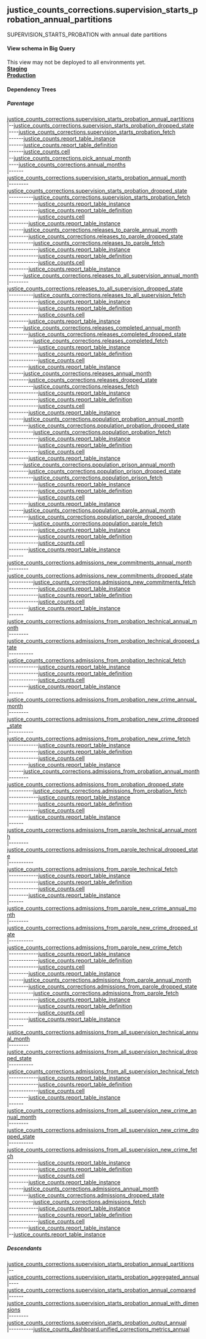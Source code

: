 ## justice_counts_corrections.supervision_starts_probation_annual_partitions
SUPERVISION_STARTS_PROBATION with annual date partitions

#### View schema in Big Query
This view may not be deployed to all environments yet.<br/>
[**Staging**](https://console.cloud.google.com/bigquery?pli=1&p=recidiviz-staging&page=table&project=recidiviz-staging&d=justice_counts_corrections&t=supervision_starts_probation_annual_partitions)
<br/>
[**Production**](https://console.cloud.google.com/bigquery?pli=1&p=recidiviz-123&page=table&project=recidiviz-123&d=justice_counts_corrections&t=supervision_starts_probation_annual_partitions)
<br/>

#### Dependency Trees

##### Parentage
[justice_counts_corrections.supervision_starts_probation_annual_partitions](../justice_counts_corrections/supervision_starts_probation_annual_partitions.md) <br/>
|--[justice_counts_corrections.supervision_starts_probation_dropped_state](../justice_counts_corrections/supervision_starts_probation_dropped_state.md) <br/>
|----[justice_counts_corrections.supervision_starts_probation_fetch](../justice_counts_corrections/supervision_starts_probation_fetch.md) <br/>
|------[justice_counts.report_table_instance](../justice_counts/report_table_instance.md) <br/>
|------[justice_counts.report_table_definition](../justice_counts/report_table_definition.md) <br/>
|------[justice_counts.cell](../justice_counts/cell.md) <br/>
|--[justice_counts_corrections.pick_annual_month](../justice_counts_corrections/pick_annual_month.md) <br/>
|----[justice_counts_corrections.annual_months](../justice_counts_corrections/annual_months.md) <br/>
|------[justice_counts_corrections.supervision_starts_probation_annual_month](../justice_counts_corrections/supervision_starts_probation_annual_month.md) <br/>
|--------[justice_counts_corrections.supervision_starts_probation_dropped_state](../justice_counts_corrections/supervision_starts_probation_dropped_state.md) <br/>
|----------[justice_counts_corrections.supervision_starts_probation_fetch](../justice_counts_corrections/supervision_starts_probation_fetch.md) <br/>
|------------[justice_counts.report_table_instance](../justice_counts/report_table_instance.md) <br/>
|------------[justice_counts.report_table_definition](../justice_counts/report_table_definition.md) <br/>
|------------[justice_counts.cell](../justice_counts/cell.md) <br/>
|--------[justice_counts.report_table_instance](../justice_counts/report_table_instance.md) <br/>
|------[justice_counts_corrections.releases_to_parole_annual_month](../justice_counts_corrections/releases_to_parole_annual_month.md) <br/>
|--------[justice_counts_corrections.releases_to_parole_dropped_state](../justice_counts_corrections/releases_to_parole_dropped_state.md) <br/>
|----------[justice_counts_corrections.releases_to_parole_fetch](../justice_counts_corrections/releases_to_parole_fetch.md) <br/>
|------------[justice_counts.report_table_instance](../justice_counts/report_table_instance.md) <br/>
|------------[justice_counts.report_table_definition](../justice_counts/report_table_definition.md) <br/>
|------------[justice_counts.cell](../justice_counts/cell.md) <br/>
|--------[justice_counts.report_table_instance](../justice_counts/report_table_instance.md) <br/>
|------[justice_counts_corrections.releases_to_all_supervision_annual_month](../justice_counts_corrections/releases_to_all_supervision_annual_month.md) <br/>
|--------[justice_counts_corrections.releases_to_all_supervision_dropped_state](../justice_counts_corrections/releases_to_all_supervision_dropped_state.md) <br/>
|----------[justice_counts_corrections.releases_to_all_supervision_fetch](../justice_counts_corrections/releases_to_all_supervision_fetch.md) <br/>
|------------[justice_counts.report_table_instance](../justice_counts/report_table_instance.md) <br/>
|------------[justice_counts.report_table_definition](../justice_counts/report_table_definition.md) <br/>
|------------[justice_counts.cell](../justice_counts/cell.md) <br/>
|--------[justice_counts.report_table_instance](../justice_counts/report_table_instance.md) <br/>
|------[justice_counts_corrections.releases_completed_annual_month](../justice_counts_corrections/releases_completed_annual_month.md) <br/>
|--------[justice_counts_corrections.releases_completed_dropped_state](../justice_counts_corrections/releases_completed_dropped_state.md) <br/>
|----------[justice_counts_corrections.releases_completed_fetch](../justice_counts_corrections/releases_completed_fetch.md) <br/>
|------------[justice_counts.report_table_instance](../justice_counts/report_table_instance.md) <br/>
|------------[justice_counts.report_table_definition](../justice_counts/report_table_definition.md) <br/>
|------------[justice_counts.cell](../justice_counts/cell.md) <br/>
|--------[justice_counts.report_table_instance](../justice_counts/report_table_instance.md) <br/>
|------[justice_counts_corrections.releases_annual_month](../justice_counts_corrections/releases_annual_month.md) <br/>
|--------[justice_counts_corrections.releases_dropped_state](../justice_counts_corrections/releases_dropped_state.md) <br/>
|----------[justice_counts_corrections.releases_fetch](../justice_counts_corrections/releases_fetch.md) <br/>
|------------[justice_counts.report_table_instance](../justice_counts/report_table_instance.md) <br/>
|------------[justice_counts.report_table_definition](../justice_counts/report_table_definition.md) <br/>
|------------[justice_counts.cell](../justice_counts/cell.md) <br/>
|--------[justice_counts.report_table_instance](../justice_counts/report_table_instance.md) <br/>
|------[justice_counts_corrections.population_probation_annual_month](../justice_counts_corrections/population_probation_annual_month.md) <br/>
|--------[justice_counts_corrections.population_probation_dropped_state](../justice_counts_corrections/population_probation_dropped_state.md) <br/>
|----------[justice_counts_corrections.population_probation_fetch](../justice_counts_corrections/population_probation_fetch.md) <br/>
|------------[justice_counts.report_table_instance](../justice_counts/report_table_instance.md) <br/>
|------------[justice_counts.report_table_definition](../justice_counts/report_table_definition.md) <br/>
|------------[justice_counts.cell](../justice_counts/cell.md) <br/>
|--------[justice_counts.report_table_instance](../justice_counts/report_table_instance.md) <br/>
|------[justice_counts_corrections.population_prison_annual_month](../justice_counts_corrections/population_prison_annual_month.md) <br/>
|--------[justice_counts_corrections.population_prison_dropped_state](../justice_counts_corrections/population_prison_dropped_state.md) <br/>
|----------[justice_counts_corrections.population_prison_fetch](../justice_counts_corrections/population_prison_fetch.md) <br/>
|------------[justice_counts.report_table_instance](../justice_counts/report_table_instance.md) <br/>
|------------[justice_counts.report_table_definition](../justice_counts/report_table_definition.md) <br/>
|------------[justice_counts.cell](../justice_counts/cell.md) <br/>
|--------[justice_counts.report_table_instance](../justice_counts/report_table_instance.md) <br/>
|------[justice_counts_corrections.population_parole_annual_month](../justice_counts_corrections/population_parole_annual_month.md) <br/>
|--------[justice_counts_corrections.population_parole_dropped_state](../justice_counts_corrections/population_parole_dropped_state.md) <br/>
|----------[justice_counts_corrections.population_parole_fetch](../justice_counts_corrections/population_parole_fetch.md) <br/>
|------------[justice_counts.report_table_instance](../justice_counts/report_table_instance.md) <br/>
|------------[justice_counts.report_table_definition](../justice_counts/report_table_definition.md) <br/>
|------------[justice_counts.cell](../justice_counts/cell.md) <br/>
|--------[justice_counts.report_table_instance](../justice_counts/report_table_instance.md) <br/>
|------[justice_counts_corrections.admissions_new_commitments_annual_month](../justice_counts_corrections/admissions_new_commitments_annual_month.md) <br/>
|--------[justice_counts_corrections.admissions_new_commitments_dropped_state](../justice_counts_corrections/admissions_new_commitments_dropped_state.md) <br/>
|----------[justice_counts_corrections.admissions_new_commitments_fetch](../justice_counts_corrections/admissions_new_commitments_fetch.md) <br/>
|------------[justice_counts.report_table_instance](../justice_counts/report_table_instance.md) <br/>
|------------[justice_counts.report_table_definition](../justice_counts/report_table_definition.md) <br/>
|------------[justice_counts.cell](../justice_counts/cell.md) <br/>
|--------[justice_counts.report_table_instance](../justice_counts/report_table_instance.md) <br/>
|------[justice_counts_corrections.admissions_from_probation_technical_annual_month](../justice_counts_corrections/admissions_from_probation_technical_annual_month.md) <br/>
|--------[justice_counts_corrections.admissions_from_probation_technical_dropped_state](../justice_counts_corrections/admissions_from_probation_technical_dropped_state.md) <br/>
|----------[justice_counts_corrections.admissions_from_probation_technical_fetch](../justice_counts_corrections/admissions_from_probation_technical_fetch.md) <br/>
|------------[justice_counts.report_table_instance](../justice_counts/report_table_instance.md) <br/>
|------------[justice_counts.report_table_definition](../justice_counts/report_table_definition.md) <br/>
|------------[justice_counts.cell](../justice_counts/cell.md) <br/>
|--------[justice_counts.report_table_instance](../justice_counts/report_table_instance.md) <br/>
|------[justice_counts_corrections.admissions_from_probation_new_crime_annual_month](../justice_counts_corrections/admissions_from_probation_new_crime_annual_month.md) <br/>
|--------[justice_counts_corrections.admissions_from_probation_new_crime_dropped_state](../justice_counts_corrections/admissions_from_probation_new_crime_dropped_state.md) <br/>
|----------[justice_counts_corrections.admissions_from_probation_new_crime_fetch](../justice_counts_corrections/admissions_from_probation_new_crime_fetch.md) <br/>
|------------[justice_counts.report_table_instance](../justice_counts/report_table_instance.md) <br/>
|------------[justice_counts.report_table_definition](../justice_counts/report_table_definition.md) <br/>
|------------[justice_counts.cell](../justice_counts/cell.md) <br/>
|--------[justice_counts.report_table_instance](../justice_counts/report_table_instance.md) <br/>
|------[justice_counts_corrections.admissions_from_probation_annual_month](../justice_counts_corrections/admissions_from_probation_annual_month.md) <br/>
|--------[justice_counts_corrections.admissions_from_probation_dropped_state](../justice_counts_corrections/admissions_from_probation_dropped_state.md) <br/>
|----------[justice_counts_corrections.admissions_from_probation_fetch](../justice_counts_corrections/admissions_from_probation_fetch.md) <br/>
|------------[justice_counts.report_table_instance](../justice_counts/report_table_instance.md) <br/>
|------------[justice_counts.report_table_definition](../justice_counts/report_table_definition.md) <br/>
|------------[justice_counts.cell](../justice_counts/cell.md) <br/>
|--------[justice_counts.report_table_instance](../justice_counts/report_table_instance.md) <br/>
|------[justice_counts_corrections.admissions_from_parole_technical_annual_month](../justice_counts_corrections/admissions_from_parole_technical_annual_month.md) <br/>
|--------[justice_counts_corrections.admissions_from_parole_technical_dropped_state](../justice_counts_corrections/admissions_from_parole_technical_dropped_state.md) <br/>
|----------[justice_counts_corrections.admissions_from_parole_technical_fetch](../justice_counts_corrections/admissions_from_parole_technical_fetch.md) <br/>
|------------[justice_counts.report_table_instance](../justice_counts/report_table_instance.md) <br/>
|------------[justice_counts.report_table_definition](../justice_counts/report_table_definition.md) <br/>
|------------[justice_counts.cell](../justice_counts/cell.md) <br/>
|--------[justice_counts.report_table_instance](../justice_counts/report_table_instance.md) <br/>
|------[justice_counts_corrections.admissions_from_parole_new_crime_annual_month](../justice_counts_corrections/admissions_from_parole_new_crime_annual_month.md) <br/>
|--------[justice_counts_corrections.admissions_from_parole_new_crime_dropped_state](../justice_counts_corrections/admissions_from_parole_new_crime_dropped_state.md) <br/>
|----------[justice_counts_corrections.admissions_from_parole_new_crime_fetch](../justice_counts_corrections/admissions_from_parole_new_crime_fetch.md) <br/>
|------------[justice_counts.report_table_instance](../justice_counts/report_table_instance.md) <br/>
|------------[justice_counts.report_table_definition](../justice_counts/report_table_definition.md) <br/>
|------------[justice_counts.cell](../justice_counts/cell.md) <br/>
|--------[justice_counts.report_table_instance](../justice_counts/report_table_instance.md) <br/>
|------[justice_counts_corrections.admissions_from_parole_annual_month](../justice_counts_corrections/admissions_from_parole_annual_month.md) <br/>
|--------[justice_counts_corrections.admissions_from_parole_dropped_state](../justice_counts_corrections/admissions_from_parole_dropped_state.md) <br/>
|----------[justice_counts_corrections.admissions_from_parole_fetch](../justice_counts_corrections/admissions_from_parole_fetch.md) <br/>
|------------[justice_counts.report_table_instance](../justice_counts/report_table_instance.md) <br/>
|------------[justice_counts.report_table_definition](../justice_counts/report_table_definition.md) <br/>
|------------[justice_counts.cell](../justice_counts/cell.md) <br/>
|--------[justice_counts.report_table_instance](../justice_counts/report_table_instance.md) <br/>
|------[justice_counts_corrections.admissions_from_all_supervision_technical_annual_month](../justice_counts_corrections/admissions_from_all_supervision_technical_annual_month.md) <br/>
|--------[justice_counts_corrections.admissions_from_all_supervision_technical_dropped_state](../justice_counts_corrections/admissions_from_all_supervision_technical_dropped_state.md) <br/>
|----------[justice_counts_corrections.admissions_from_all_supervision_technical_fetch](../justice_counts_corrections/admissions_from_all_supervision_technical_fetch.md) <br/>
|------------[justice_counts.report_table_instance](../justice_counts/report_table_instance.md) <br/>
|------------[justice_counts.report_table_definition](../justice_counts/report_table_definition.md) <br/>
|------------[justice_counts.cell](../justice_counts/cell.md) <br/>
|--------[justice_counts.report_table_instance](../justice_counts/report_table_instance.md) <br/>
|------[justice_counts_corrections.admissions_from_all_supervision_new_crime_annual_month](../justice_counts_corrections/admissions_from_all_supervision_new_crime_annual_month.md) <br/>
|--------[justice_counts_corrections.admissions_from_all_supervision_new_crime_dropped_state](../justice_counts_corrections/admissions_from_all_supervision_new_crime_dropped_state.md) <br/>
|----------[justice_counts_corrections.admissions_from_all_supervision_new_crime_fetch](../justice_counts_corrections/admissions_from_all_supervision_new_crime_fetch.md) <br/>
|------------[justice_counts.report_table_instance](../justice_counts/report_table_instance.md) <br/>
|------------[justice_counts.report_table_definition](../justice_counts/report_table_definition.md) <br/>
|------------[justice_counts.cell](../justice_counts/cell.md) <br/>
|--------[justice_counts.report_table_instance](../justice_counts/report_table_instance.md) <br/>
|------[justice_counts_corrections.admissions_annual_month](../justice_counts_corrections/admissions_annual_month.md) <br/>
|--------[justice_counts_corrections.admissions_dropped_state](../justice_counts_corrections/admissions_dropped_state.md) <br/>
|----------[justice_counts_corrections.admissions_fetch](../justice_counts_corrections/admissions_fetch.md) <br/>
|------------[justice_counts.report_table_instance](../justice_counts/report_table_instance.md) <br/>
|------------[justice_counts.report_table_definition](../justice_counts/report_table_definition.md) <br/>
|------------[justice_counts.cell](../justice_counts/cell.md) <br/>
|--------[justice_counts.report_table_instance](../justice_counts/report_table_instance.md) <br/>
|--[justice_counts.report_table_instance](../justice_counts/report_table_instance.md) <br/>


##### Descendants
[justice_counts_corrections.supervision_starts_probation_annual_partitions](../justice_counts_corrections/supervision_starts_probation_annual_partitions.md) <br/>
|--[justice_counts_corrections.supervision_starts_probation_aggregated_annual](../justice_counts_corrections/supervision_starts_probation_aggregated_annual.md) <br/>
|----[justice_counts_corrections.supervision_starts_probation_annual_compared](../justice_counts_corrections/supervision_starts_probation_annual_compared.md) <br/>
|------[justice_counts_corrections.supervision_starts_probation_annual_with_dimensions](../justice_counts_corrections/supervision_starts_probation_annual_with_dimensions.md) <br/>
|--------[justice_counts_corrections.supervision_starts_probation_output_annual](../justice_counts_corrections/supervision_starts_probation_output_annual.md) <br/>
|----------[justice_counts_dashboard.unified_corrections_metrics_annual](../justice_counts_dashboard/unified_corrections_metrics_annual.md) <br/>

